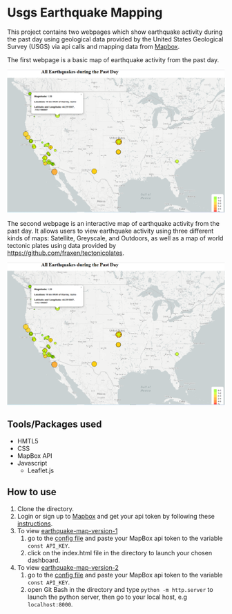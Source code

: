 # Usgs Earthquake Mapping

This project contains two webpages which show earthquake activity during the past day using geological data provided by the United States Geological Survey (USGS) via api calls and mapping data from [Mapbox](https://www.mapbox.com/).

The first webpage is a basic map of earthquake activity from the past day.

![earthquake-map-version-1-image](images/earthquake-map-version-1.PNG)

The second webpage is an interactive map of earthquake activity from the past day. It allows users to view earthquake activity using three different kinds of maps: Satellite, Greyscale, and Outdoors, as well as a map of world tectonic plates using data provided by https://github.com/fraxen/tectonicplates.

![earthquake-map-version-1-image](images/earthquake-map-version-1.PNG)



## Tools/Packages used
- HMTL5
- CSS
- MapBox API
- Javascript
  - Leaflet.js



## How to use
1) Clone the directory.
2) Login or sign up to [Mapbox](https://www.mapbox.com/) and get your api token by following these [instructions](https://docs.mapbox.com/accounts/guides/tokens/).
3) To view [earthquake-map-version-1](earthquake-map-version-1) 
    1) go to the [config file](/earthquake-map-version-1/static/js/config.js) and paste your MapBox api token to the variable `const API_KEY`.
    2) click on the index.html file in the directory to launch your chosen dashboard.
4) To view [earthquake-map-version-2](earthquake-map-version-2) 
    1) go to the [config file](/earthquake-map-version-2/static/js/config.js) and paste your MapBox api token to the variable `const API_KEY`.
    2) open Git Bash in the directory and type `python -m http.server` to launch the python server, then go to your local host, e.g `localhost:8000`.

